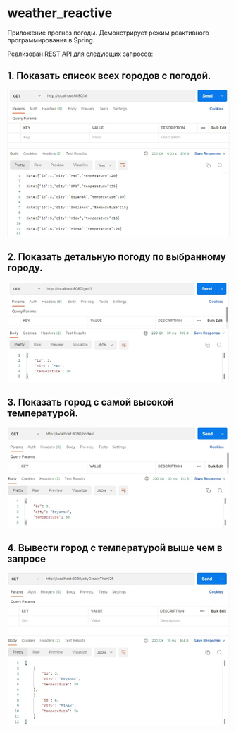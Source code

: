 # weather_reactive

Приложение прогноз погоды. Демонстрирует режим реактивного программирования в Spring.

Реализован REST API для следующих запросов:

## 1. Показать список всех городов с погодой. ##
![Список всех городов](https://github.com/Koregin/weather_reactive/blob/master/images/weather_reactive_all.jpg)
## 2. Показать детальную погоду по выбранному городу. ##
![Детальная погода по выбранному городу](https://github.com/Koregin/weather_reactive/blob/master/images/weather_reactive_get_city.jpg)
## 3. Показать город с самой высокой температурой.  ##
![Город с самой высокой температурой](https://github.com/Koregin/weather_reactive/blob/master/images/weather_reactive_hottest.jpg)
## 4. Вывести город с температурой выше чем в запросе ##
![Города с условием](https://github.com/Koregin/weather_reactive/blob/master/images/weather_reactive_get_cities.jpg)